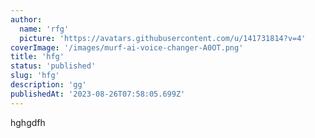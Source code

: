 ```yaml
---
author:
  name: 'rfg'
  picture: 'https://avatars.githubusercontent.com/u/141731814?v=4'
coverImage: '/images/murf-ai-voice-changer-A0OT.png'
title: 'hfg'
status: 'published'
slug: 'hfg'
description: 'gg'
publishedAt: '2023-08-26T07:58:05.699Z'
---
```


hghgdfh

